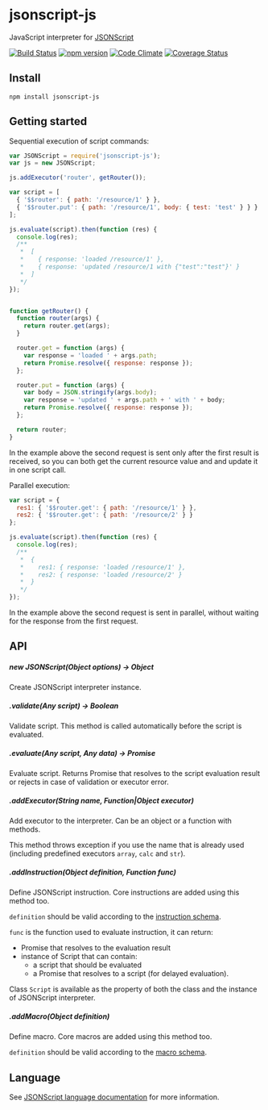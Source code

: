 # jsonscript-js

JavaScript interpreter for [JSONScript](https://github.com/JSONScript/jsonscript)

[![Build Status](https://travis-ci.org/JSONScript/jsonscript-js.svg?branch=master)](https://travis-ci.org/JSONScript/jsonscript-js)
[![npm version](https://badge.fury.io/js/jsonscript-js.svg)](https://www.npmjs.com/package/jsonscript-js)
[![Code Climate](https://codeclimate.com/github/JSONScript/jsonscript-js/badges/gpa.svg)](https://codeclimate.com/github/JSONScript/jsonscript-js)
[![Coverage Status](https://coveralls.io/repos/github/JSONScript/jsonscript-js/badge.svg?branch=master)](https://coveralls.io/github/JSONScript/jsonscript-js?branch=master)


## Install

```
npm install jsonscript-js
```

## Getting started

Sequential execution of script commands:

```javascript
var JSONScript = require('jsonscript-js');
var js = new JSONScript;

js.addExecutor('router', getRouter());

var script = [
  { '$$router': { path: '/resource/1' } },
  { '$$router.put': { path: '/resource/1', body: { test: 'test' } } }
];

js.evaluate(script).then(function (res) {
  console.log(res);
  /**
   *  [
   *    { response: 'loaded /resource/1' },
   *    { response: 'updated /resource/1 with {"test":"test"}' }
   *  ]
   */
});


function getRouter() {
  function router(args) {
    return router.get(args);
  }

  router.get = function (args) {
    var response = 'loaded ' + args.path;
    return Promise.resolve({ response: response });
  };

  router.put = function (args) {
    var body = JSON.stringify(args.body);
    var response = 'updated ' + args.path + ' with ' + body;
    return Promise.resolve({ response: response });
  };

  return router;
}
```

In the example above the second request is sent only after the first result is received, so you can both get the current resource value and and update it in one script call.


Parallel execution:

```javascript
var script = {
  res1: { '$$router.get': { path: '/resource/1' } },
  res2: { '$$router.get': { path: '/resource/2' } }
};

js.evaluate(script).then(function (res) {
  console.log(res);
  /**
   *  {
   *    res1: { response: 'loaded /resource/1' },
   *    res2: { response: 'loaded /resource/2' }
   *  }
   */
});
```

In the example above the second request is sent in parallel, without waiting for the response from the first request.


## API

##### new JSONScript(Object options) -&gt; Object

Create JSONScript interpreter instance.


##### .validate(Any script) -&gt; Boolean

Validate script. This method is called automatically before the script is evaluated.


##### .evaluate(Any script, Any data) -&gt; Promise<Any>

Evaluate script. Returns Promise that resolves to the script evaluation result or rejects in case of validation or executor error.


##### .addExecutor(String name, Function|Object executor)

Add executor to the interpreter. Can be an object or a function with methods.

This method throws exception if you use the name that is already used (including predefined executors `array`, `calc` and `str`).


##### .addInstruction(Object definition, Function func)

Define JSONScript instruction. Core instructions are added using this method too.

`definition` should be valid according to the [instruction schema](http://www.json-script.com/schema/instruction.json#).

`func` is the function used to evaluate instruction, it can return:

- Promise that resolves to the evaluation result
- instance of Script that can contain:
  - a script that should be evaluated
  - a Promise that resolves to a script (for delayed evaluation).

Class `Script` is available as the property of both the class and the instance of JSONScript interpreter.


##### .addMacro(Object definition)

Define macro. Core macros are added using this method too.

`definition` should be valid according to the [macro schema](http://www.json-script.com/schema/macro.json#).


## Language

See [JSONScript language documentation](https://github.com/JSONScript/jsonscript/blob/master/LANGUAGE.md) for more information.
